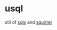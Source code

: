 # usql 
util of [sqlx](https://github.com/jmoiron/sqlx/) and [squirrel](https://github.com/Masterminds/squirrel)

